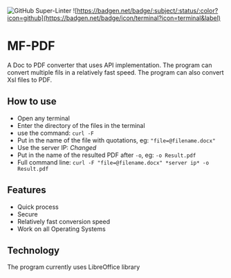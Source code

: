 ![GitHub Super-Linter](https://github.com/InnoSWP/pdf-converter-group-2/workflows/Lint%20Code%20Base/badge.svg)
![https://badgen.net/badge/:subject/:status/:color?icon=github](https://badgen.net/badge/icon/terminal?icon=terminal&label)
# MF-PDF
A Doc to PDF converter that uses API implementation. The program can convert multiple fils in a relatively fast speed. The program can also convert Xsl files to PDF.

## How to use
* Open any terminal
* Enter the directory of the files in the terminal
* use the command: `curl -F`
* Put in the name of the file with quotations, eg: `"file=@filename.docx"`
* Use the server IP: *Changed*
* Put in the name of the resulted PDF after `-o`, eg:  `-o Result.pdf`
* Full command line: `curl -F "file=@filename.docx" *server ip* -o Result.pdf`

## Features
* Quick process
* Secure
* Relatively fast conversion speed
* Work on all Operating Systems

## Technology
The program currently uses LibreOffice library
